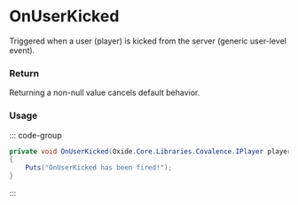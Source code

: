 # OnUserKicked
<Badge type="info" text="Player"/><Badge type="danger" text="Carbon Compatible"/><Badge type="warning" text="Oxide Compatible"/>
Triggered when a user (player) is kicked from the server (generic user-level event).

### Return
Returning a non-null value cancels default behavior.

### Usage
::: code-group
```csharp [Example]
private void OnUserKicked(Oxide.Core.Libraries.Covalence.IPlayer player, string reason)
{
	Puts("OnUserKicked has been fired!");
}
```
:::
